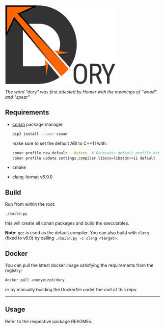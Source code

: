 ![alt text](logo/dory-logo-256.png "Dory")

*The word "dory" was first attested by Homer with the meanings of "wood" and "spear"*


## Requirements

- [conan](https://conan.io/) package manager
    ```sh
    pip3 install --user conan
    ```

    make sure to set the default ABI to C++11 with:

    ```sh
    conan profile new default --detect  # Generates default profile detecting GCC and sets old ABI
    conan profile update settings.compiler.libcxx=libstdc++11 default  # Sets libcxx to C++11 ABI
    ```
- cmake
- clang-format v6.0.0

## Build

Run from within the root:

```sh
./build.py
```

this will create all conan packages and build the executables.

__Note:__ `gcc` is used as the default compiler. You can also build with `clang` (fixed to v6.0) by calling `./build.py -c clang <target>`.


## Docker

You can pull the latest docker image satisfying the requirements from the registry:

```sh
docker pull anonymized/dory
```

or by manually building the Dockerfile under the root of this repo.

---


## Usage

Refer to the respective package READMEs.
